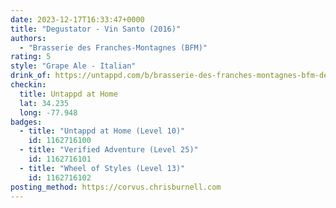 ```yaml
---
date: 2023-12-17T16:33:47+0000
title: "Degustator - Vin Santo (2016)"
authors:
  - "Brasserie des Franches-Montagnes (BFM)"
rating: 5
style: "Grape Ale - Italian"
drink_of: https://untappd.com/b/brasserie-des-franches-montagnes-bfm-degustator-vin-santo-2016/
checkin:
  title: Untappd at Home
  lat: 34.235
  long: -77.948
badges:
  - title: "Untappd at Home (Level 10)"
    id: 1162716100
  - title: "Verified Adventure (Level 25)"
    id: 1162716101
  - title: "Wheel of Styles (Level 13)"
    id: 1162716102
posting_method: https://corvus.chrisburnell.com
---
```

